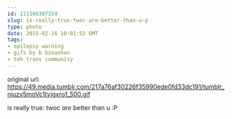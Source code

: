 ```yaml
---
id: 111166387359
slug: is-really-true-twoc-are-better-than-u-p
type: photo
date: 2015-02-16 10:01:53 GMT
tags:
- epilepsy warning
- gifs by b binaohan
- teh trans community
---
```

original url: https://49.media.tumblr.com/217a76af30226f35990ede0fd33dc191/tumblr_njuzv5moVc1tyjgxro1_500.gif

is really true: twoc *are* better than u :P